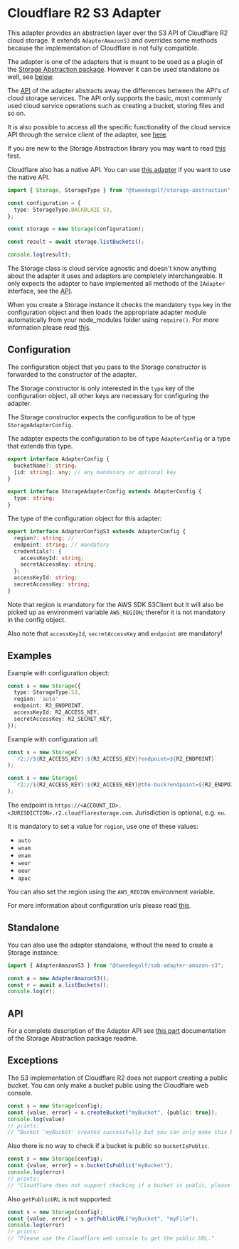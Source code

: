 # Cloudflare R2 S3 Adapter

This adapter provides an abstraction layer over the S3 API of Cloudflare R2 cloud storage. It extends `AdapterAmazonS3` and overrides some methods because the implementation of Cloudflare is not fully compatible.

The adapter is one of the adapters that is meant to be used as a plugin of the [Storage Abstraction package](https://www.npmjs.com/package/@tweedegolf/storage-abstraction). However it can be used standalone as well, see [below](#standalone).

The [API](https://github.com/tweedegolf/storage-abstraction/tree/master?tab=readme-ov-file#adapter-api) of the adapter abstracts away the differences between the API's of cloud storage services. The API only supports the basic, most commonly used cloud service operations such as creating a bucket, storing files and so on.

It is also possible to access all the specific functionality of the cloud service API through the service client of the adapter, see [here](https://github.com/tweedegolf/storage-abstraction/tree/master?tab=readme-ov-file#getserviceclient).

If you are new to the Storage Abstraction library you may want to read [this](https://github.com/tweedegolf/storage-abstraction/blob/master/README.md#how-it-works) first.

Cloudflare also has a native API. You can use [this adapter](https://www.npmjs.com/package/@tweedegolf/sab-adapter-backblaze-b2) if you want to use the native API.


```typescript
import { Storage, StorageType } from "@tweedegolf/storage-abstraction";

const configuration = {
  type: StorageType.BACKBLAZE_S3,
};

const storage = new Storage(configuration);

const result = await storage.listBuckets();

console.log(result);
```

The Storage class is cloud service agnostic and doesn't know anything about the adapter it uses and adapters are completely interchangeable. It only expects the adapter to have implemented all methods of the `IAdapter` interface, see the [API](https://github.com/tweedegolf/storage-abstraction/blob/master/README.md#adapter-api).

When you create a Storage instance it checks the mandatory `type` key in the configuration object and then loads the appropriate adapter module automatically from your node_modules folder using `require()`. For more information please read [this](https://github.com/tweedegolf/storage-abstraction/blob/master/README.md#register-your-adapter).

## Configuration

The configuration object that you pass to the Storage constructor is forwarded to the constructor of the adapter.

The Storage constructor is only interested in the `type` key of the configuration object, all other keys are necessary for configuring the adapter.

The Storage constructor expects the configuration to be of type `StorageAdapterConfig`.

The adapter expects the configuration to be of type `AdapterConfig` or a type that extends this type.

```typescript
export interface AdapterConfig {
  bucketName?: string;
  [id: string]: any; // any mandatory or optional key
}

export interface StorageAdapterConfig extends AdapterConfig {
  type: string;
}
```

The type of the configuration object for this adapter:

```typescript
export interface AdapterConfigS3 extends AdapterConfig {
  region?: string; //
  endpoint: string; // mandatory
  credentials?: {
    accessKeyId: string;
    secretAccessKey: string;
  };
  accessKeyId: string;
  secretAccessKey: string;
}
```

Note that region is mandatory for the AWS SDK S3Client but it will also be picked up as environment variable `AWS_REGION`; therefor it is not mandatory in the config object. 

Also note that `accessKeyId`, `secretAccessKey` and `endpoint` are mandatory!

## Examples

Example with configuration object:

```typescript
const s = new Storage({
  type: StorageType.S3,
  region: 'auto'
  endpoint: R2_ENDPOINT,
  accessKeyId: R2_ACCESS_KEY,
  secretAccessKey: R2_SECRET_KEY,
});
```
Example with configuration url:

```typescript
const s = new Storage(
  `r2://${R2_ACCESS_KEY}:${R2_ACCESS_KEY}?endpoint=${R2_ENDPOINT}` 
);

const s = new Storage(
  `r2://${R2_ACCESS_KEY}:${R2_ACCESS_KEY}@the-buck?endpoint=${R2_ENDPOINT}` 
);
```
The endpoint is `https://<ACCOUNT_ID>.<JURISDICTION>.r2.cloudflarestorage.com`. Jurisdiction is optional, e.g. `eu`.

It is mandatory to set a value for `region`, use one of these values:

- `auto`
- `wnam`
- `enam`
- `weur`
- `eeur`
- `apac`

You can also set the region using the `AWS_REGION` environment variable.

For more information about configuration urls please read [this](https://github.com/tweedegolf/storage-abstraction/blob/master/README.md#configuration-url).

## Standalone

You can also use the adapter standalone, without the need to create a Storage instance:

```typescript
import { AdapterAmazonS3 } from "@tweedegolf/sab-adapter-amazon-s3";

const a = new AdapterAmazonS3();
const r = await a.listBuckets();
console.log(r);
```

## API

For a complete description of the Adapter API see [this part](https://github.com/tweedegolf/storage-abstraction/blob/master/README.md#adapter-api) documentation of the Storage Abstraction package readme.

## Exceptions

The S3 implementation of Cloudflare R2 does not support creating a public bucket. You can only make a bucket public using the Cloudflare web console.

```typescript
const s = new Storage(config);
const {value, error} = s.createBucket("myBucket", {public: true});
console.log(value)
// prints: 
// "Bucket 'myBucket' created successfully but you can only make this bucket public using the Cloudflare R2 web console"
```

Also there is no way to check if a bucket is public so `bucketIsPublic`. 

```typescript
const s = new Storage(config);
const {value, error} = s.bucketIsPublic("myBucket");
console.log(error)
// prints: 
// "Cloudflare does not support checking if a bucket is public, please use the Cloudflare R2 web console"
```


Also `getPublicURL` is not supported:

```typescript
const s = new Storage(config);
const {value, error} = s.getPublicURL("myBucket", "myFile");
console.log(error)
// prints: 
// "Please use the Cloudflare web console to get the public URL."
```
